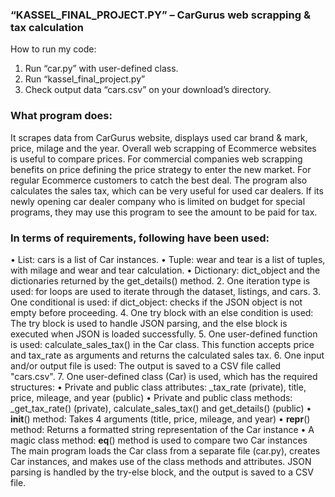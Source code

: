 ### “KASSEL_FINAL_PROJECT.PY” – CarGurus web scrapping & tax calculation 

How to run my code: 
1.	Run “car.py” with user-defined class.
2.	Run “kassel_final_project.py” 
3.	Check output data “cars.csv” on your download’s directory. 

### What program does: 
It scrapes data from CarGurus website, displays used car brand & mark, price, milage and the year. Overall web scrapping of Ecommerce websites is useful to compare prices. For commercial companies web scrapping benefits on price defining the price strategy to enter the new market. For regular Ecommerce customers to catch the best deal. The program also calculates the sales tax, which can be very useful for used car dealers. If its newly opening car dealer company who is limited on budget for special programs, they may use this program to see the amount to be paid for tax.

### In terms of requirements, following have been used:
•	List: cars is a list of Car instances.
•	Tuple: wear and tear is a list of tuples, with milage and wear and tear calculation.
•	Dictionary: dict_object and the dictionaries returned by the get_details() method.
2. One iteration type is used: for loops are used to iterate through the dataset, listings, and cars.
3. One conditional is used: if dict_object: checks if the JSON object is not empty before proceeding.
4. One try block with an else condition is used: The try block is used to handle JSON parsing, and the else block is executed when JSON is loaded successfully.
5. One user-defined function is used: calculate_sales_tax() in the Car class. This function accepts price and tax_rate as arguments and returns the calculated sales tax.
6. One input and/or output file is used: The output is saved to a CSV file called "cars.csv".
7. One user-defined class (Car) is used, which has the required structures:
•	Private and public class attributes: _tax_rate (private), title, price, mileage, and year (public)
•	Private and public class methods: _get_tax_rate() (private), calculate_sales_tax() and get_details() (public)
•	__init__() method: Takes 4 arguments (title, price, mileage, and year)
•	__repr__() method: Returns a formatted string representation of the Car instance
•	A magic class method: __eq__() method is used to compare two Car instances
The main program loads the Car class from a separate file (car.py), creates Car instances, and makes use of the class methods and attributes. JSON parsing is handled by the try-else block, and the output is saved to a CSV file.
